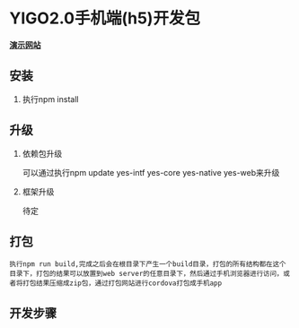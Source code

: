 YIGO2.0手机端(h5)开发包
=================================================

[**演示网站**](https://update--5fe5b0c47e181f00216ffdb1.chromatic.com)

安装
-------------------------------------------------

1. 执行npm install

升级
-------------------------------------------------

1. 依赖包升级

    可以通过执行npm update yes-intf yes-core yes-native yes-web来升级

2. 框架升级

    待定

打包
-------------------------------------------------

    执行npm run build,完成之后会在根目录下产生一个build目录，打包的所有结构都在这个目录下，打包的结果可以放置到web server的任意目录下，然后通过手机浏览器进行访问，或者将打包结果压缩成zip包，通过打包网站进行cordova打包成手机app


开发步骤
-------------------------------------------------



